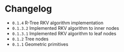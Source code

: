 # Changelog

- ``0.1.4``     R-Tree RKV algorithm implementation
- ``0.1.3.2``   Implemented RKV algorithm to inner nodes
- ``0.1.3.1``   Implemented RKV algorithm to leaf nodes
- ``0.1.2``     Tree nodes
- ``0.1.1``     Geometric primitives